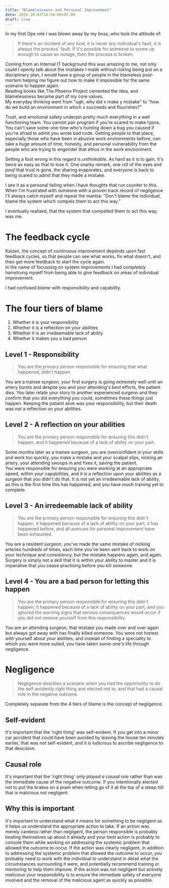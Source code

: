 ```yaml
---
title: "Blamelessness and Personal Improvement"
date: 2020-10-03T16:59:08+01:00
draft: true
---
```


In my first Ops role I was blown away by my boss, who took the attitude of:

> If there's an incident of any kind, it is never any individual's fault, it is always the process' fault. If it's possible for someone to screw up enough to cause an outage, then the process is broken.  

Coming from an Internal IT background this was amazing to me, not only could I openly talk about the mistakes I made without risking being put on a disciplinary plan, I would have a group of people in the blameless post-mortem helping me figure out how to make it impossible for the same scenario to happen again.  
Reading books like The Phoenix Project cemented the idea, and blamelessness became part of my core values.  
My everyday thinking went from "ugh, why did x make y mistake" to "how do we build an environment in which x succeeds and flourishes?"

Trust, and emotional safety underpin pretty much everything in a well functioning team. You cannot pair program if you're scared to make typos. You can't save some-one time who's hunting down a bug you caused if you're afraid to admit you wrote bad code. Getting people to that place, especially those who have been in abusive work environments before, can take a huge amount of time, honesty, and personal vulnerability from the people who are trying to engender that ethos in the work environment. 

Setting a foot wrong in this regard is _unthinkable_. As hard as it is to gain, it's twice as easy as that to lose it. One snarky remark, one roll of the eyes and *poof* that trust is gone, the sharing evaporates, and everyone is back to being scared to admit that they made a mistake.

I see it as a personal failing when I have thoughts that run counter to this. When I'm frustrated with someone with a proven track record of negligence I'll always catch myself and repeat the mantra: "Don't blame the individual, blame the system which compels them to act this way."

I eventually realised, that the system that compelled them to act this way, was me.

# The feedback cycle

Kaizen, the concept of continuous improvement depends upon fast feedback cycles, so that people can see what works, fix what doesn't, and then get more feedback to start the cycle again.  
In the name of focussing on system improvements I had _completely_ hamstrung myself from being able to give feedback on areas of individual improvement.

I had confused _blame_ with responsibility and capability.

# The four tiers of blame

1. Whether it is your responsibility
2. Whether it is a reflection on your abilities
3. Whether it is an irredeemable lack of ability
4. Whether it makes you a bad person

## Level 1 - Responsibility

> You are the primary person responsible for ensuring that what happened, didn't happen

You are a trainee surgeon, your first surgery is going extremely well until an artery bursts and despite you and your attending's best efforts, the patient dies. You later relate your story to another experienced surgeon and they confirm that you did everything you could, sometimes these things just happen. Keeping the patient alive was your responsibility, but their death was not a reflection on your abilities.

## Level 2 - A reflection on your abilities

> You are the primary person responsible for ensuring this didn't happen, and it happened because of a lack of ability on your part.

Some months later as a trainee surgeon, you are overconfident in your skills and work too quickly, you make a mistake and your scalpal slips, nicking an artery, your attending swoops in and fixes it, saving the patient.  
You were responsible for ensuring you were working at an appropriate speed, within your capabilities, and it is a reflection upon your abilities as a surgeon that you didn't do that. It is not yet an irredeemable lack of ability, as this is the first time this has happened, and you have much training yet to complete.

## Level 3 - An irredeemable lack of ability

> You are the primary person responsible for ensuring this didn't happen, it happened because of a lack of ability on your part, it has happened before, and all avenues for personal improvement have been exhausted.

You are a resident surgeon, you've made the same mistake of nicking arteries hundreds of times, each time you've been sent back to work on your technique and consistency, but the mistake happens again, and again. Surgery is simply not a skill that it is within your ability to master and it is imperative that you cease practising before you kill someone.

## Level 4 - You are a bad person for letting this happen

> You are the primary person responsible for ensuring this didn't happen, it happened because of a lack of ability on your part, and you ignored the warning signs that serious consequences would occur if you did not remove yourself from this responsibility.

You are an attending surgeon, that mistake you made over and over again but always got away with has finally killed someone. You were not honest with yourself about your abilities, and instead of finding a speciality to which you were more suited, you have taken some-one's life through negligence.

# Negligence

> Negligence descibes a scenario when you had the opportunity to do the self-evidently right thing and elected not to, and that had a causal role in the negative outcome. 

Completely separate from the 4 tiers of blame is the concept of negligence.

## Self-evident

It's important that the 'right thing' was self-evident. If you get into a minor car accident that could have been avoided by leaving the house ten minutes earlier, that was not self-evident, and it is ludicrous to ascribe negligence to that descision.

## Causal role

It's important that the 'right thing' only _played a causal role_ rather than was the immediate cause of the negative outcome. If you intentionally elected not to put the brakes on a pram when letting go of it at the top of a steep hill that is malicious not negligent.


## Why this is important

It's important to understand what it means for something to be negligent as it helps us understand the appropriate action to take.
If an action was merely careless rather than negligent, the person responsible is probably beating themselves up about it already and your best action is probably to console them while working on addressing the systemic problem that allowed the outcome to occur.
If the action was clearly negligent, in addition to addressing the systemic problem that allowed the outcome to occur, you probably need to work with the individual to understand in detail what the circumstances surrounding it were, and potentially recommend training or mentoring to help them improve.
If the action was not negligent but actively _malicious_ your responsibility is to ensure the immediate safety of everyone involved and the removal of the malicious agent as quickly as possible.